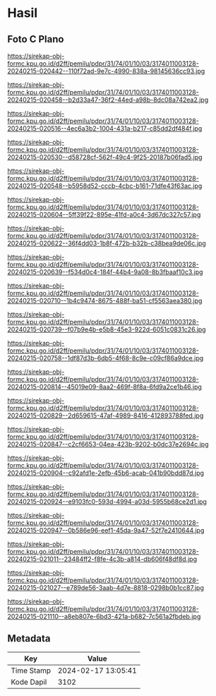 # Hasil

## Foto C Plano

https://sirekap-obj-formc.kpu.go.id/d2ff/pemilu/pdpr/31/74/01/10/03/3174011003128-20240215-020442--110f72ad-9e7c-4990-838a-98145636cc93.jpg

https://sirekap-obj-formc.kpu.go.id/d2ff/pemilu/pdpr/31/74/01/10/03/3174011003128-20240215-020458--b2d33a47-36f2-44ed-a98b-8dc08a742ea2.jpg

https://sirekap-obj-formc.kpu.go.id/d2ff/pemilu/pdpr/31/74/01/10/03/3174011003128-20240215-020516--4ec6a3b2-1004-431a-b217-c85dd2df484f.jpg

https://sirekap-obj-formc.kpu.go.id/d2ff/pemilu/pdpr/31/74/01/10/03/3174011003128-20240215-020530--d58728cf-562f-49c4-9f25-20187b06fad5.jpg

https://sirekap-obj-formc.kpu.go.id/d2ff/pemilu/pdpr/31/74/01/10/03/3174011003128-20240215-020548--b5958d52-cccb-4cbc-b161-71dfe43f63ac.jpg

https://sirekap-obj-formc.kpu.go.id/d2ff/pemilu/pdpr/31/74/01/10/03/3174011003128-20240215-020604--5ff39f22-895e-41fd-a0c4-3d67dc327c57.jpg

https://sirekap-obj-formc.kpu.go.id/d2ff/pemilu/pdpr/31/74/01/10/03/3174011003128-20240215-020622--36f4dd03-1b8f-472b-b32b-c38bea9de06c.jpg

https://sirekap-obj-formc.kpu.go.id/d2ff/pemilu/pdpr/31/74/01/10/03/3174011003128-20240215-020639--f534d0c4-184f-44b4-9a08-8b3fbaaf10c3.jpg

https://sirekap-obj-formc.kpu.go.id/d2ff/pemilu/pdpr/31/74/01/10/03/3174011003128-20240215-020710--1b4c9474-8675-488f-ba51-cf5563aea380.jpg

https://sirekap-obj-formc.kpu.go.id/d2ff/pemilu/pdpr/31/74/01/10/03/3174011003128-20240215-020739--f07b9e4b-e5b8-45e3-922d-6051c0831c26.jpg

https://sirekap-obj-formc.kpu.go.id/d2ff/pemilu/pdpr/31/74/01/10/03/3174011003128-20240215-020758--1df87d3b-6db5-4f68-8c9e-c09cf86a9dce.jpg

https://sirekap-obj-formc.kpu.go.id/d2ff/pemilu/pdpr/31/74/01/10/03/3174011003128-20240215-020814--45019e09-8aa2-469f-8f8a-6fd9a2ce1b46.jpg

https://sirekap-obj-formc.kpu.go.id/d2ff/pemilu/pdpr/31/74/01/10/03/3174011003128-20240215-020829--2d659615-47af-4989-8416-412893788fed.jpg

https://sirekap-obj-formc.kpu.go.id/d2ff/pemilu/pdpr/31/74/01/10/03/3174011003128-20240215-020847--c2cf6653-04ea-423b-9202-b0dc37e2694c.jpg

https://sirekap-obj-formc.kpu.go.id/d2ff/pemilu/pdpr/31/74/01/10/03/3174011003128-20240215-020904--c92afd1e-2efb-45b6-acab-041b90bdd87d.jpg

https://sirekap-obj-formc.kpu.go.id/d2ff/pemilu/pdpr/31/74/01/10/03/3174011003128-20240215-020924--e9103fc0-593d-4994-a03d-5955b68ce2d1.jpg

https://sirekap-obj-formc.kpu.go.id/d2ff/pemilu/pdpr/31/74/01/10/03/3174011003128-20240215-020947--0b586e96-eef1-45da-9a47-52f7e2410644.jpg

https://sirekap-obj-formc.kpu.go.id/d2ff/pemilu/pdpr/31/74/01/10/03/3174011003128-20240215-021011--23484ff2-f8fe-4c3b-a814-db606f48df8d.jpg

https://sirekap-obj-formc.kpu.go.id/d2ff/pemilu/pdpr/31/74/01/10/03/3174011003128-20240215-021027--e789de56-3aab-4d7e-8818-0298b0b1cc87.jpg

https://sirekap-obj-formc.kpu.go.id/d2ff/pemilu/pdpr/31/74/01/10/03/3174011003128-20240215-021110--a8eb807e-6bd3-421a-b682-7c561a2fbdeb.jpg


## Metadata

| Key        | Value               |
| ---------- | ------------------- |
| Time Stamp | 2024-02-17 13:05:41 |
| Kode Dapil | 3102                |




